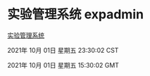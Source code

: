 # 实验管理系统 expadmin
[实验管理系统](http://:56808/expadmin-782313d2-e1b1-4ea7-932e-3a55e6a1a4d0/)

2021年 10月 01日 星期五 23:30:02 CST

2021年 10月 01日 星期五 15:30:02 GMT
